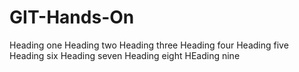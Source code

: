 # GIT-Hands-On
Heading one
Heading two
Heading three
Heading four
Heading five
Heading six
Heading seven
Heading eight
HEading nine